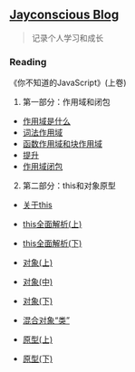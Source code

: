 ## <a href="https://jayconscious.github.io/blog/" target="_blank">Jayconscious Blog</a>
> 记录个人学习和成长

### Reading
《你不知道的JavaScript》(上卷)
  1.  第一部分：作用域和闭包
  - [作用域是什么](https://jayconscious.github.io/blog/book/dontknowjs/scope&closure/scope.html)
  - [词法作用域](https://jayconscious.github.io/blog/book/dontknowjs/scope&closure/lexingscope.html)
  - [函数作用域和块作用域](https://jayconscious.github.io/blog/book/dontknowjs/scope&closure/fnblockscope.html)
  - [提升](https://jayconscious.github.io/blog/book/dontknowjs/scope&closure/hoisting.html)
  - [作用域闭包](https://jayconscious.github.io/blog/book/dontknowjs/scope&closure/scopeclosure.html)
  
  2.  第二部分：this和对象原型
  - [关于this](https://jayconscious.github.io/blog/book/dontknowjs/this&objectproto/aboutthis.html)
  - [this全面解析(上)](https://jayconscious.github.io/blog/book/dontknowjs/this&objectproto/analysisthis1.html)
  - [this全面解析(下)](https://jayconscious.github.io/blog/book/dontknowjs/this&objectproto/analysisthis2.html)
  - [对象(上)](https://jayconscious.github.io/blog/book/dontknowjs/this&objectproto/object1.html)
  - [对象(中)](https://jayconscious.github.io/blog/book/dontknowjs/this&objectproto/object2.html)
  - [对象(下)](https://jayconscious.github.io/blog/book/dontknowjs/this&objectproto/object3.html)

  - [混合对象“类”](https://jayconscious.github.io/blog/book/dontknowjs/sthis&objectproto/mixedobjects.html)
  - [原型(上)](https://jayconscious.github.io/blog/book/dontknowjs/sthis&objectproto/prototype1.html)
  - [原型(下)](https://jayconscious.github.io/blog/book/dontknowjs/sthis&objectproto/prototype2.html)



